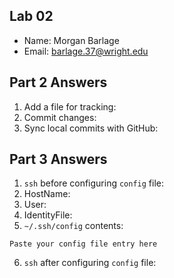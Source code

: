 ## Lab 02

- Name: Morgan Barlage
- Email: barlage.37@wright.edu

## Part 2 Answers

1. Add a file for tracking: 
2. Commit changes:
3. Sync local commits with GitHub:

## Part 3 Answers

1. `ssh` before configuring `config` file:
2. HostName:
3. User:
4. IdentityFile:
5. `~/.ssh/config` contents:

```
Paste your config file entry here
```

6. `ssh` after configuring `config` file:
